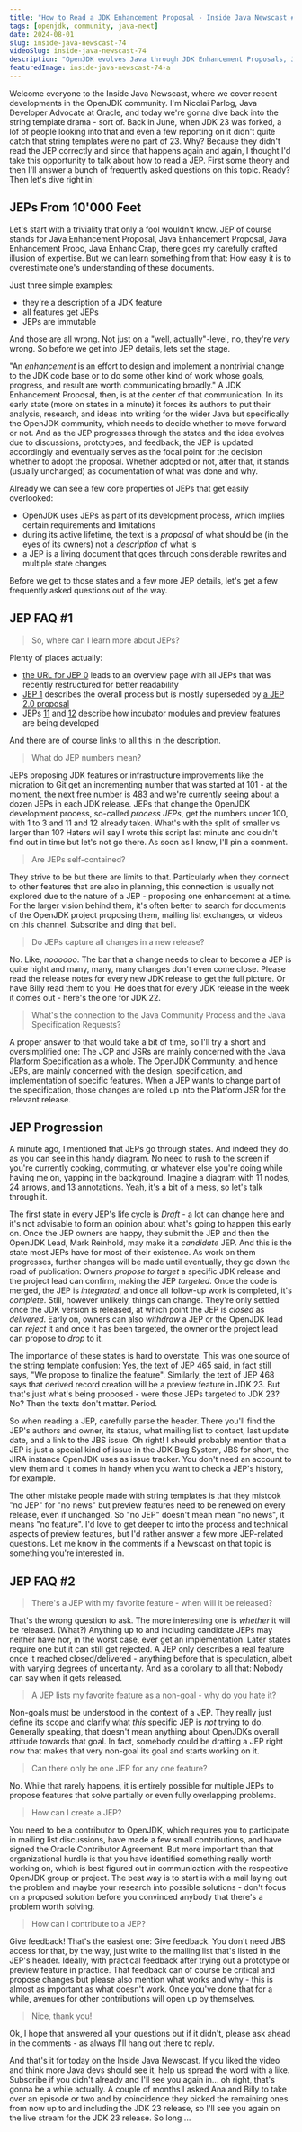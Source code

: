 ```yaml
---
title: "How to Read a JDK Enhancement Proposal - Inside Java Newscast #74"
tags: [openjdk, community, java-next]
date: 2024-08-01
slug: inside-java-newscast-74
videoSlug: inside-java-newscast-74
description: "OpenJDK evolves Java through JDK Enhancement Proposals, JEP for short, and uses them to communicate its intentions, but the the devil is in the details"
featuredImage: inside-java-newscast-74-a
---
```


Welcome everyone to the Inside Java Newscast, where we cover recent developments in the OpenJDK community.
I'm Nicolai Parlog, Java Developer Advocate at Oracle, and today we're gonna dive back into the string template drama - sort of.
Back in June, when JDK 23 was forked, a lof of people looking into that and even a few reporting on it didn't quite catch that string templates were no part of 23.
Why?
Because they didn't read the JEP correctly and since that happens again and again, I thought I'd take this opportunity to talk about how to read a JEP.
First some theory and then I'll answer a bunch of frequently asked questions on this topic.
Ready?
Then let's dive right in!

## JEPs From 10'000 Feet

Let's start with a triviality that only a fool wouldn't know.
JEP of course stands for Java Enhancement Proposal, Java Enhancement Proposal, Java Enhancement Propo, Java Enhanc
Crap, there goes my carefully crafted illusion of expertise.
But we can learn something from that:
How easy it is to overestimate one's understanding of these documents.

Just three simple examples:

* they're a description of a JDK feature
* all features get JEPs
* JEPs are immutable

And those are all wrong.
Not just on a "well, actually"-level, no, they're _very_ wrong.
So before we get into JEP details, lets set the stage.

"An _enhancement_ is an effort to design and implement a nontrivial change to the JDK code base or to do some other kind of work whose goals, progress, and result are worth communicating broadly."
A JDK Enhancement Proposal, then, is at the center of that communication.
In its early state (more on states in a minute) it forces its authors to put their analysis, research, and ideas into writing for the wider Java but specifically the OpenJDK community, which needs to decide whether to move forward or not.
And as the JEP progresses through the states and the idea evolves due to discussions, prototypes, and feedback, the JEP is updated accordingly and eventually serves as the focal point for the decision whether to adopt the proposal.
Whether adopted or not, after that, it stands (usually unchanged) as documentation of what was done and why.

Already we can see a few core properties of JEPs that get easily overlooked:

* OpenJDK uses JEPs as part of its development process, which implies certain requirements and limitations
* during its active lifetime, the text is a _proposal_ of what should be (in the eyes of its owners) not a _description_ of what is
* a JEP is a living document that goes through considerable rewrites and multiple state changes

Before we get to those states and a few more JEP details, let's get a few frequently asked questions out of the way.


## JEP FAQ #1

> So, where can I learn more about JEPs?

Plenty of places actually:

* [the URL for JEP 0](https://openjdk.org/jeps/0) leads to an overview page with all JEPs that was recently restructured for better readability
* [JEP 1](https://openjdk.org/jeps/1) describes the overall process but is mostly superseded by [a JEP 2.0 proposal](https://cr.openjdk.org/~mr/jep/jep-2.0-02.html)
* JEPs [11](https://openjdk.org/jeps/11) and [12](https://openjdk.org/jeps/12) describe how incubator modules and preview features are being developed

And there are of course links to all this in the description.

> What do JEP numbers mean?

JEPs proposing JDK features or infrastructure improvements like the migration to Git get an incrementing number that was started at 101 - at the moment, the next free number is 483 and we're currently seeing about a dozen JEPs in each JDK release.
JEPs that change the OpenJDK development process, so-called _process JEPs_, get the numbers under 100, with 1 to 3 and 11 and 12 already taken.
What's with the split of smaller vs larger than 10?
Haters will say I wrote this script last minute and couldn't find out in time but let's not go there.
As soon as I know, I'll pin a comment.

> Are JEPs self-contained?

They strive to be but there are limits to that.
Particularly when they connect to other features that are also in planning, this connection is usually not explored due to the nature of a JEP - proposing one enhancement at a time.
For the larger vision behind them, it's often better to search for documents of the OpenJDK project proposing them, mailing list exchanges, or videos on this channel.
Subscribe and ding that bell.

> Do JEPs capture all changes in a new release?

No.
Like, _noooooo_.
The bar that a change needs to clear to become a JEP is quite hight and many, many, many changes don't even come close.
Please read the release notes for every new JDK release to get the full picture.
Or have Billy read them to you!
He does that for every JDK release in the week it comes out - here's the one for JDK 22.

> What's the connection to the Java Community Process and the Java Specification Requests?

A proper answer to that would take a bit of time, so I'll try a short and oversimplified one:
The JCP and JSRs are mainly concerned with the Java Platform Specification as a whole.
The OpenJDK Community, and hence JEPs, are mainly concerned with the design, specification, and implementation of specific features.
When a JEP wants to change part of the specification, those changes are rolled up into the Platform JSR for the relevant release.


## JEP Progression

A minute ago, I mentioned that JEPs go through states.
And indeed they do, as you can see in this handy diagram.
No need to rush to the screen if you're currently cooking, commuting, or whatever else you're doing while having me on, yapping in the background.
Imagine a diagram with 11 nodes, 24 arrows, and 13 annotations.
Yeah, it's a bit of a mess, so let's talk through it.

The first state in every JEP's life cycle is _Draft_ - a lot can change here and it's not advisable to form an opinion about what's going to happen this early on.
Once the JEP owners are happy, they submit the JEP and then the OpenJDK Lead, Mark Reinhold, may make it a _candidate_ JEP.
And this is the state most JEPs have for most of their existence.
As work on them progresses, further changes will be made until eventually, they go down the road of publication:
Owners _propose to target_ a specific JDK release and the project lead can confirm, making the JEP _targeted_.
Once the code is merged, the JEP is _integrated_, and once all follow-up work is completed, it's _complete_.
Still, however unlikely, things can change.
They're only settled once the JDK version is released, at which point the JEP is _closed_ as _delivered_.
Early on, owners can also _withdraw_ a JEP or the OpenJDK lead can _reject_ it and once it has been targeted, the owner or the project lead can propose to _drop_ to it.

The importance of these states is hard to overstate.
This was one source of the string template confusion:
Yes, the text of JEP 465 said, in fact still says, "We propose to finalize the feature".
Similarly, the text of JEP 468 says that derived record creation will be a preview feature in JDK 23.
But that's just what's being proposed - were those JEPs targeted to JDK 23?
No?
Then the texts don't matter.
Period.

So when reading a JEP, carefully parse the header.
There you'll find the JEP's authors and owner, its status, what mailing list to contact, last update date, and a link to the JBS issue.
Oh right!
I should probably mention that a JEP is just a special kind of issue in the JDK Bug System, JBS for short, the JIRA instance OpenJDK uses as issue tracker.
You don't need an account to view them and it comes in handy when you want to check a JEP's history, for example.

The other mistake people made with string templates is that they mistook "no JEP" for "no news" but preview features need to be renewed on every release, even if unchanged.
So "no JEP" doesn't mean mean "no news", it means "no feature".
I'd love to get deeper to into the process and technical aspects of preview features, but I'd rather answer a few more JEP-related questions.
Let me know in the comments if a Newscast on that topic is something you're interested in.

## JEP FAQ #2

> There's a JEP with my favorite feature - when will it be released?

That's the wrong question to ask.
The more interesting one is _whether_ it will be released.
(What?)
Anything up to and including candidate JEPs may neither have nor, in the worst case, ever get an implementation.
Later states require one but it can still get rejected.
A JEP only describes a real feature once it reached closed/delivered - anything before that is speculation, albeit with varying degrees of uncertainty.
And as a corollary to all that:
Nobody can say when it gets released.

> A JEP lists my favorite feature as a non-goal - why do you hate it?

Non-goals must be understood in the context of a JEP.
They really just define its scope and clarify what _this_ specific JEP is _not_ trying to do.
Generally speaking, that doesn't mean anything about OpenJDKs overall attitude towards that goal.
In fact, somebody could be drafting a JEP right now that makes that very non-goal its goal and starts working on it.

> Can there only be one JEP for any one feature?

No.
While that rarely happens, it is entirely possible for multiple JEPs to propose features that solve partially or even fully overlapping problems.

> How can I create a JEP?

You need to be a contributor to OpenJDK, which requires you to participate in mailing list discussions, have made a few small contributions, and have signed the Oracle Contributor Agreement.
But more important than that organizational hurdle is that you have identified something really worth working on, which is best figured out in communication with the respective OpenJDK group or project.
The best way is to start is with a mail laying out the problem and maybe your research into possible solutions - don't focus on a proposed solution before you convinced anybody that there's a problem worth solving.

> How can I contribute to a JEP?

Give feedback!
That's the easiest one:
Give feedback.
You don't need JBS access for that, by the way, just write to the mailing list that's listed in the JEP's header.
Ideally, with practical feedback after trying out a prototype or preview feature in practice.
That feedback can of course be critical and propose changes but please also mention what works and why - this is almost as important as what doesn't work.
Once you've done that for a while, avenues for other contributions will open up by themselves.

> Nice, thank you!

Ok, I hope that answered all your questions but if it didn't, please ask ahead in the comments - as always I'll hang out there to reply.

And that's it for today on the Inside Java Newscast.
If you liked the video and think more Java devs should see it, help us spread the word with a like.
Subscribe if you didn't already and I'll see you again in... oh right, that's gonna be a while actually.
A couple of months I asked Ana and Billy to take over an episode or two and by coincidence they picked the remaining ones from now up to and including the JDK 23 release, so I'll see you again on the live stream for the JDK 23 release.
So long ...

